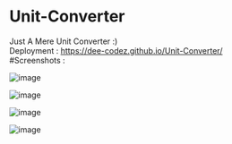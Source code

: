 # Unit-Converter
Just A Mere Unit Converter :)
<br/>
Deployment : https://dee-codez.github.io/Unit-Converter/
<br/>
#Screenshots :


![image](https://github.com/Dee-Codez/Unit-Converter/assets/114132607/dd59e68f-7cd2-498d-b758-08d13927baaf)

![image](https://github.com/Dee-Codez/Unit-Converter/assets/114132607/4b09cb68-dea9-4fb5-8cc2-4ae9cf1c6387)

![image](https://github.com/Dee-Codez/Unit-Converter/assets/114132607/17029cec-9587-43f2-8646-dcfb139f4100)

![image](https://github.com/Dee-Codez/Unit-Converter/assets/114132607/04e2ffe3-afc3-4ac8-89e7-5330e40f61ca)
